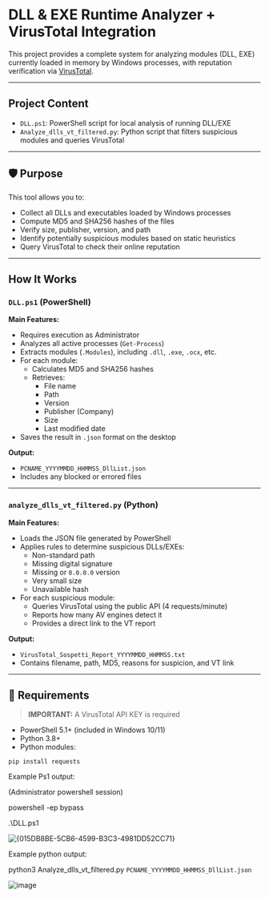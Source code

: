 # DLL & EXE Runtime Analyzer + VirusTotal Integration

This project provides a complete system for analyzing modules (DLL, EXE) currently loaded in memory by Windows processes, with reputation verification via [VirusTotal](https://www.virustotal.com/).

---

##  Project Content

- `DLL.ps1`: PowerShell script for local analysis of running DLL/EXE
- `Analyze_dlls_vt_filtered.py`: Python script that filters suspicious modules and queries VirusTotal

---

## 🛡️ Purpose

This tool allows you to:

- Collect all DLLs and executables loaded by Windows processes
- Compute MD5 and SHA256 hashes of the files
- Verify size, publisher, version, and path
- Identify potentially suspicious modules based on static heuristics
- Query VirusTotal to check their online reputation

---

##  How It Works

### `DLL.ps1` (PowerShell)

**Main Features:**

- Requires execution as Administrator
- Analyzes all active processes (`Get-Process`)
- Extracts modules (`.Modules`), including `.dll`, `.exe`, `.ocx`, etc.
- For each module:
  - Calculates MD5 and SHA256 hashes
  - Retrieves:
    - File name
    - Path
    - Version
    - Publisher (Company)
    - Size
    - Last modified date
- Saves the result in `.json` format on the desktop

**Output:**

- `PCNAME_YYYYMMDD_HHMMSS_DllList.json`
- Includes any blocked or errored files

---

###  `analyze_dlls_vt_filtered.py` (Python)

**Main Features:**

- Loads the JSON file generated by PowerShell
- Applies rules to determine suspicious DLLs/EXEs:
  - Non-standard path
  - Missing digital signature
  - Missing or `0.0.0.0` version
  - Very small size
  - Unavailable hash
- For each suspicious module:
  - Queries VirusTotal using the public API (4 requests/minute)
  - Reports how many AV engines detect it
  - Provides a direct link to the VT report

**Output:**

- `VirusTotal_Sospetti_Report_YYYYMMDD_HHMMSS.txt`
- Contains filename, path, MD5, reasons for suspicion, and VT link

---

## 🧰 Requirements

> **IMPORTANT:** A VirusTotal API KEY is required

- PowerShell 5.1+ (included in Windows 10/11)
- Python 3.8+
- Python modules:

```
pip install requests
```
Example Ps1 output:

(Administrator powershell session)

powershell -ep bypass

.\DLL.ps1 

![{015DB8BE-5CB6-4599-B3C3-4981DD52CC71}](https://github.com/user-attachments/assets/d183a711-764d-43e1-9502-b21942634131)


Example python output:


python3 Analyze_dlls_vt_filtered.py  `PCNAME_YYYYMMDD_HHMMSS_DllList.json`

![image](https://github.com/user-attachments/assets/a9783770-e4f1-4d90-8490-7f03ee712a35)



